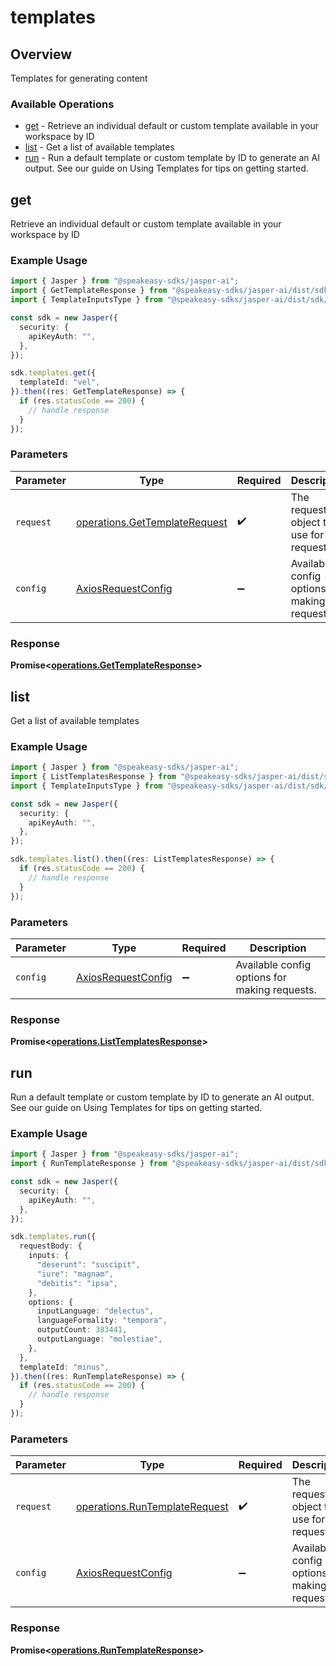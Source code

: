 # templates

## Overview

Templates for generating content

### Available Operations

* [get](#get) - Retrieve an individual default or custom template available in your workspace by ID
* [list](#list) - Get a list of available templates
* [run](#run) - Run a default template or custom template by ID to generate an AI output. See our guide on Using Templates for tips on getting started.

## get

Retrieve an individual default or custom template available in your workspace by ID

### Example Usage

```typescript
import { Jasper } from "@speakeasy-sdks/jasper-ai";
import { GetTemplateResponse } from "@speakeasy-sdks/jasper-ai/dist/sdk/models/operations";
import { TemplateInputsType } from "@speakeasy-sdks/jasper-ai/dist/sdk/models/shared";

const sdk = new Jasper({
  security: {
    apiKeyAuth: "",
  },
});

sdk.templates.get({
  templateId: "vel",
}).then((res: GetTemplateResponse) => {
  if (res.statusCode == 200) {
    // handle response
  }
});
```

### Parameters

| Parameter                                                                      | Type                                                                           | Required                                                                       | Description                                                                    |
| ------------------------------------------------------------------------------ | ------------------------------------------------------------------------------ | ------------------------------------------------------------------------------ | ------------------------------------------------------------------------------ |
| `request`                                                                      | [operations.GetTemplateRequest](../../models/operations/gettemplaterequest.md) | :heavy_check_mark:                                                             | The request object to use for the request.                                     |
| `config`                                                                       | [AxiosRequestConfig](https://axios-http.com/docs/req_config)                   | :heavy_minus_sign:                                                             | Available config options for making requests.                                  |


### Response

**Promise<[operations.GetTemplateResponse](../../models/operations/gettemplateresponse.md)>**


## list

Get a list of available templates

### Example Usage

```typescript
import { Jasper } from "@speakeasy-sdks/jasper-ai";
import { ListTemplatesResponse } from "@speakeasy-sdks/jasper-ai/dist/sdk/models/operations";
import { TemplateInputsType } from "@speakeasy-sdks/jasper-ai/dist/sdk/models/shared";

const sdk = new Jasper({
  security: {
    apiKeyAuth: "",
  },
});

sdk.templates.list().then((res: ListTemplatesResponse) => {
  if (res.statusCode == 200) {
    // handle response
  }
});
```

### Parameters

| Parameter                                                    | Type                                                         | Required                                                     | Description                                                  |
| ------------------------------------------------------------ | ------------------------------------------------------------ | ------------------------------------------------------------ | ------------------------------------------------------------ |
| `config`                                                     | [AxiosRequestConfig](https://axios-http.com/docs/req_config) | :heavy_minus_sign:                                           | Available config options for making requests.                |


### Response

**Promise<[operations.ListTemplatesResponse](../../models/operations/listtemplatesresponse.md)>**


## run

Run a default template or custom template by ID to generate an AI output. See our guide on Using Templates for tips on getting started.

### Example Usage

```typescript
import { Jasper } from "@speakeasy-sdks/jasper-ai";
import { RunTemplateResponse } from "@speakeasy-sdks/jasper-ai/dist/sdk/models/operations";

const sdk = new Jasper({
  security: {
    apiKeyAuth: "",
  },
});

sdk.templates.run({
  requestBody: {
    inputs: {
      "deserunt": "suscipit",
      "iure": "magnam",
      "debitis": "ipsa",
    },
    options: {
      inputLanguage: "delectus",
      languageFormality: "tempora",
      outputCount: 383441,
      outputLanguage: "molestiae",
    },
  },
  templateId: "minus",
}).then((res: RunTemplateResponse) => {
  if (res.statusCode == 200) {
    // handle response
  }
});
```

### Parameters

| Parameter                                                                      | Type                                                                           | Required                                                                       | Description                                                                    |
| ------------------------------------------------------------------------------ | ------------------------------------------------------------------------------ | ------------------------------------------------------------------------------ | ------------------------------------------------------------------------------ |
| `request`                                                                      | [operations.RunTemplateRequest](../../models/operations/runtemplaterequest.md) | :heavy_check_mark:                                                             | The request object to use for the request.                                     |
| `config`                                                                       | [AxiosRequestConfig](https://axios-http.com/docs/req_config)                   | :heavy_minus_sign:                                                             | Available config options for making requests.                                  |


### Response

**Promise<[operations.RunTemplateResponse](../../models/operations/runtemplateresponse.md)>**

